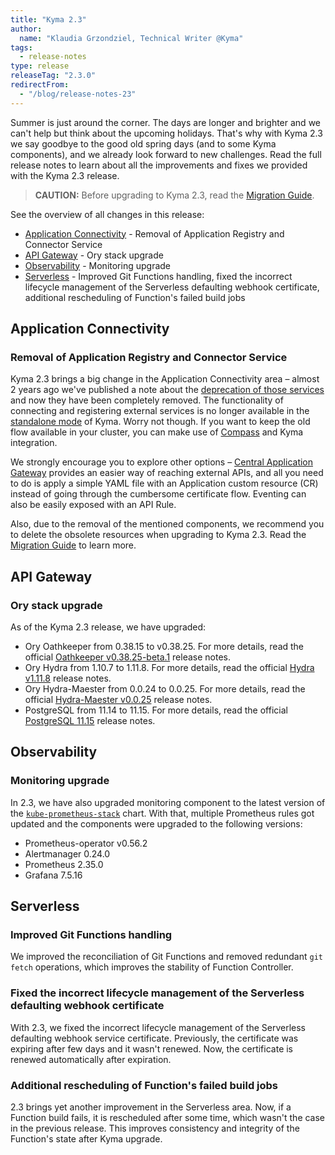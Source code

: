 ```yaml
---
title: "Kyma 2.3"
author:
  name: "Klaudia Grzondziel, Technical Writer @Kyma"
tags:
  - release-notes
type: release
releaseTag: "2.3.0"
redirectFrom:
  - "/blog/release-notes-23"
---
```


Summer is just around the corner. The days are longer and brighter and we can't help but think about the upcoming holidays. That's why with Kyma 2.3 we say goodbye to the good old spring days (and to some Kyma components), and we already look forward to new challenges. Read the full release notes to learn about all the improvements and fixes we provided with the Kyma 2.3 release.

<!-- overview -->

> **CAUTION:** Before upgrading to Kyma 2.3, read the [Migration Guide](https://kyma-project.io/docs/kyma/2.3/migration-guide-2.2-2.3).

See the overview of all changes in this release:

- [Application Connectivity](#application-connectivity) - Removal of Application Registry and Connector Service
- [API Gateway](#api-gateway) - Ory stack upgrade
- [Observability](#observability) - Monitoring upgrade
- [Serverless](#serverless) - Improved Git Functions handling, fixed the incorrect lifecycle management of the Serverless defaulting webhook certificate, additional rescheduling of Function's failed build jobs


## Application Connectivity

### Removal of Application Registry and Connector Service

Kyma 2.3 brings a big change in the Application Connectivity area – almost 2 years ago we've published a note about the [deprecation of those services](https://kyma-project.io/blog/2020/5/29/release-notes-113#deprecated-connector-and-application-registry-ap-is) and now they have been completely removed. The functionality of connecting and registering external services is no longer available in the [standalone mode](https://kyma-project.io/docs/kyma/2.3/01-overview/main-areas/application-connectivity/) of Kyma. Worry not though. If you want to keep the old flow available in your cluster, you can make use of [Compass](https://github.com/kyma-incubator/compass) and Kyma integration.

We strongly encourage you to explore other options – [Central Application Gateway](https://github.com/kyma-project/kyma/tree/main/components/central-application-gateway#api) provides an easier way of reaching external APIs, and all you need to do is apply a simple YAML file with an Application custom resource (CR) instead of going through the cumbersome certificate flow. Eventing can also be easily exposed with an API Rule.

Also, due to the removal of the mentioned components, we recommend you to delete the obsolete resources when upgrading to Kyma 2.3. Read the [Migration Guide](https://kyma-project.io/docs/kyma/2.3/migration-guide-2.2-2.3) to learn more.


## API Gateway

### Ory stack upgrade

As of the Kyma 2.3 release, we have upgraded:
- Ory Oathkeeper from 0.38.15 to v0.38.25. For more details, read the official [Oathkeeper v0.38.25-beta.1](https://github.com/ory/oathkeeper/releases/tag/v0.38.25-beta.1) release notes.
- Ory Hydra from 1.10.7 to 1.11.8. For more details, read the official [Hydra v1.11.8](https://github.com/ory/hydra/releases/tag/v1.11.8) release notes.
- Ory Hydra-Maester from 0.0.24 to 0.0.25. For more details, read the official [Hydra-Maester v0.0.25](https://github.com/ory/hydra-maester/releases/tag/v0.0.25) release notes.
- PostgreSQL from 11.14 to 11.15. For more details, read the official [PostgreSQL 11.15](https://www.postgresql.org/docs/release/11.15/) release notes.


## Observability

### Monitoring upgrade

In 2.3, we have also upgraded monitoring component to the latest version of the [`kube-prometheus-stack`](https://github.com/prometheus-community/helm-charts/tree/main/charts/kube-prometheus-stack) chart. With that, multiple Prometheus rules got updated and the components were upgraded to the following versions:
- Prometheus-operator v0.56.2
- Alertmanager 0.24.0
- Prometheus 2.35.0
- Grafana 7.5.16


## Serverless

### Improved Git Functions handling

We improved the reconciliation of Git Functions and removed redundant `git fetch` operations, which improves the stability of Function Controller.

### Fixed the incorrect lifecycle management of the Serverless defaulting webhook certificate

With 2.3, we fixed the incorrect lifecycle management of the Serverless defaulting webhook service certificate. Previously, the certificate was expiring after few days and it wasn't renewed. Now, the certificate is renewed automatically after expiration.

### Additional rescheduling of Function's failed build jobs

2.3 brings yet another improvement in the Serverless area. Now, if a Function build fails, it is rescheduled after some time, which wasn't the case in the previous release. This improves consistency and integrity of the Function's state after Kyma upgrade.
